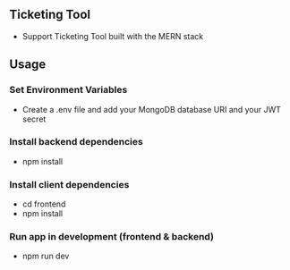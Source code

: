 ## Ticketing Tool
 - Support Ticketing Tool built with the MERN stack


## Usage
### Set Environment Variables
 - Create a .env file and add your MongoDB database URI and your JWT secret

### Install backend dependencies
 - npm install
### Install client dependencies
 - cd frontend
 - npm install
 
### Run app in development (frontend & backend)
 - npm run dev
